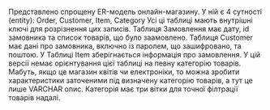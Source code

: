 Представлено спрощену ER-модель онлайн-магазину.
У ній є 4 сутності (entity): Order, Customer, Item, Category
Усі ці таблиці мають внутрішні ключі для розрізнення цих записів. 
Таблиця Замовлення має дату, id замовника та список товарів, що було заамовлено.
Таблиця Customer має дані про замовника, включно із паролем, що зашифровано, та поштою.
У Таблиці Item зберігнається інформація про замовлення. У цій версії немає орієнтування цієї таблиці
на певну категорію товарів. Мабуть, якщо це магазин квітів чи електроніки, то можна зробити характеристики 
заточеними під визначену категорію товарів, а тут це лише VARCHAR опис. 
Категорія має три вітки для точної філтрації товарів надалі.
